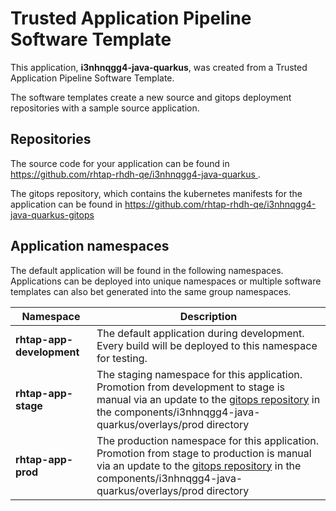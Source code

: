 # Trusted Application Pipeline Software Template

This application, **i3nhnqgg4-java-quarkus**, was created from a Trusted Application Pipeline Software Template.

The software templates create a new source and gitops deployment repositories with a sample source application. 

## Repositories

The source code for your application can be found in [https://github.com/rhtap-rhdh-qe/i3nhnqgg4-java-quarkus ](https://github.com/rhtap-rhdh-qe/i3nhnqgg4-java-quarkus ).
 
The gitops repository, which contains the kubernetes manifests for the application can be found in 
[https://github.com/rhtap-rhdh-qe/i3nhnqgg4-java-quarkus-gitops ](https://github.com/rhtap-rhdh-qe/i3nhnqgg4-java-quarkus-gitops ) 

## Application namespaces 

The default application will be found in the following namespaces. Applications can be deployed into unique namespaces or multiple software templates can also bet generated into the same group namespaces.  

|  Namespace   |  Description   |  
| -------- | -------- |   
| **rhtap-app-development** | The default application during development. Every build will be deployed to this namespace for testing. | 
| **rhtap-app-stage** | The staging namespace for this application. Promotion from development to stage is manual via an update to the [gitops repository](https://github.com/rhtap-rhdh-qe/i3nhnqgg4-java-quarkus-gitops ) in the components/i3nhnqgg4-java-quarkus/overlays/prod directory |  
| **rhtap-app-prod** | The production namespace for this application. Promotion from stage to production is manual via an update to the [gitops repository](https://github.com/rhtap-rhdh-qe/i3nhnqgg4-java-quarkus-gitops ) in the components/i3nhnqgg4-java-quarkus/overlays/prod directory | 